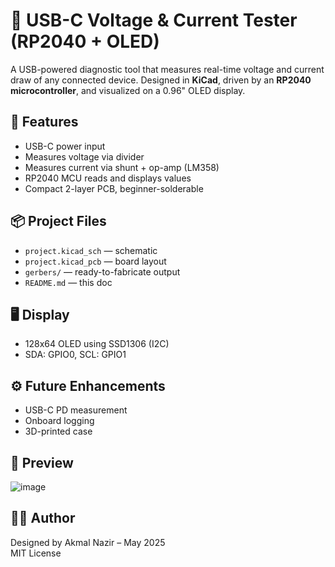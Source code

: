 # 🔌 USB-C Voltage & Current Tester (RP2040 + OLED)

A USB-powered diagnostic tool that measures real-time voltage and current draw of any connected device. Designed in **KiCad**, driven by an **RP2040 microcontroller**, and visualized on a 0.96" OLED display.

## 🚀 Features
- USB-C power input
- Measures voltage via divider
- Measures current via shunt + op-amp (LM358)
- RP2040 MCU reads and displays values
- Compact 2-layer PCB, beginner-solderable

## 📦 Project Files
- `project.kicad_sch` — schematic
- `project.kicad_pcb` — board layout
- `gerbers/` — ready-to-fabricate output
- `README.md` — this doc

## 🖥️ Display
- 128x64 OLED using SSD1306 (I2C)
- SDA: GPIO0, SCL: GPIO1

## ⚙️ Future Enhancements
- USB-C PD measurement
- Onboard logging
- 3D-printed case

## 📸 Preview
![image](https://github.com/user-attachments/assets/4c6f6a98-ebbf-4788-bb59-dd48427f3cab)

## 🧑‍💻 Author
Designed by Akmal Nazir – May 2025  
MIT License
